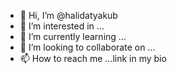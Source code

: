 - 👋 Hi, I’m @halidatyakub
- 👀 I’m interested in ...
- 🌱 I’m currently learning ...
- 💞️ I’m looking to collaborate on ...
- 📫 How to reach me ...link in my bio

<!---
halidatyakub/halidatyakub is a ✨ special ✨ repository because its `README.md` (this file) appears on your GitHub profile.
You can click the Preview link to take a look at your changes.
--->
